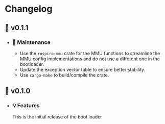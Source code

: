 # Changelog
## :pizza: v0.1.1
- ### :wrench: Maintenance
    - Use the ``ruspiro-mmu`` crate for the MMU functions to streamline the MMU config implementations and do not use a
    different one in the bootloader.
    - Update the exception vector table to ensure better stability. 
    - Use ``cargo-make`` to build/compile the crate.

## :pizza: v0.1.0
- ### :bulb: Features
    This is the initial release of the boot loader